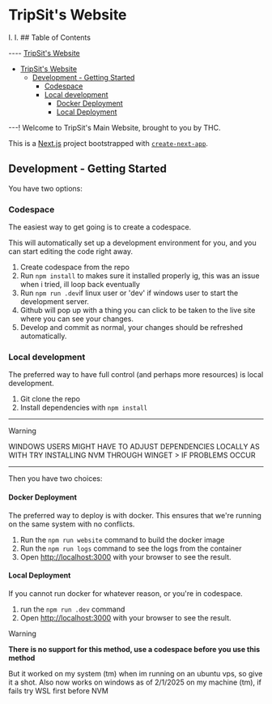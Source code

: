 # TripSit's Website

I. I. ## Table of Contents

---- [TripSit's Website](#tripsits-website)

- [TripSit's Website](#tripsits-website)
  - [Development - Getting Started](#development---getting-started)
    - [Codespace](#codespace)
    - [Local development](#local-development)
      - [Docker Deployment](#docker-deployment)
      - [Local Deployment](#local-deployment)

---!
Welcome to TripSit's Main Website, brought to you by THC.

This is a [Next.js](https://nextjs.org/) project bootstrapped with [`create-next-app`](https://github.com/vercel/next.js/tree/canary/packages/create-next-app).

## Development - Getting Started

You have two options:

### Codespace

The easiest way to get going is to create a codespace.

This will automatically set up a development environment for you, and you can start editing the code right away.

1) Create codespace from the repo
2) Run `npm install` to makes sure it installed properly ig, this was an issue when i tried, ill loop back eventually
3) Run `npm run .dev`if linux user or 'dev' if windows user to start the development server.
4) Github will pop up with a thing you can click to be taken to the live site where you can see your changes.
5) Develop and commit as normal, your changes should be refreshed automatically.

### Local development

The preferred way to have full control (and perhaps more resources) is local development.

1) Git clone the repo
2) Install dependencies with `npm install`

---
> [!WARNING]
> WINDOWS USERS MIGHT HAVE TO ADJUST DEPENDENCIES LOCALLY AS WITH TRY INSTALLING NVM THROUGH WINGET > IF PROBLEMS OCCUR
---
Then you have two choices:

#### Docker Deployment

The preferred way to deploy is with docker.
This ensures that we're running on the same system with no conflicts.

1) Run the `npm run website` command to build the docker image
2) Run the `npm run logs` command to see the logs from the container
3) Open [http://localhost:3000](http://localhost:3000) with your browser to see the result.

#### Local Deployment

If you cannot run docker for whatever reason, or you're in codespace.

1) run the `npm run .dev` command
2) Open [http://localhost:3000](http://localhost:3000) with your browser to see the result.
> [!WARNING]
> **There is no support for this method, use a codespace before you use this method**


But it worked on my system (tm) when im running on an ubuntu vps, so give it a shot.
Also now works on windows as of 2/1/2025 on my machine (tm), if fails try WSL first before NVM
